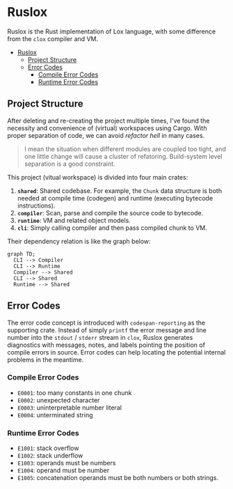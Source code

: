 # Ruslox
Ruslox is the Rust implementation of Lox language, with some difference from the `clox` compiler and VM.

- [Ruslox](#ruslox)
  - [Project Structure](#project-structure)
  - [Error Codes](#error-codes)
    - [Compile Error Codes](#compile-error-codes)
    - [Runtime Error Codes](#runtime-error-codes)

## Project Structure
After deleting and re-creating the project multiple times, I've found the necessity and convenience of (virtual) workspaces using Cargo. With proper separation of code, we can avoid *refactor hell* in many cases.

> I mean the situation when different modules are coupled too tight, and one little change will cause a cluster of refatoring. Build-system level separation is a good constraint.

This project (vitual workspace) is divided into four main crates:
1. **`shared`**: Shared codebase. For example, the `Chunk` data structure is both needed at compile time (codegen) and runtime (executing bytecode instructions).
2. **`compiler`**: Scan, parse and compile the source code to bytecode.
3. **`runtime`**: VM and related object models.
4. **`cli`**: Simply calling compiler and then pass compiled chunk to VM.

Their dependency relation is like the graph below:

```mermaid
graph TD;
  CLI --> Compiler
  CLI --> Runtime
  Compiler --> Shared
  CLI --> Shared
  Runtime --> Shared
```

## Error Codes
The error code concept is introduced with `codespan-reporting` as the supporting crate. Instead of simply `printf` the error message and line number into the `stdout` / `stderr` stream in `clox`, Ruslox generates diagnostics with messages, notes, and labels pointing the position of compile errors in source. Error codes can help locating the potential internal problems in the meantime.

### Compile Error Codes
- `E0001`: too many constants in one chunk
- `E0002`: unexpected character
- `E0003`: uninterpretable number literal
- `E0004`: unterminated string

### Runtime Error Codes
- `E1001`: stack overflow
- `E1002`: stack underflow
- `E1003`: operands must be numbers
- `E1004`: operand must be number
- `E1005`: concatenation operands must be both numbers or both strings.